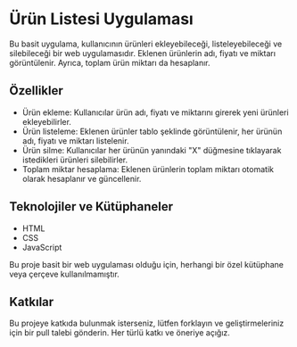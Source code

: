 # Ürün Listesi Uygulaması

Bu basit uygulama, kullanıcının ürünleri ekleyebileceği, listeleyebileceği ve silebileceği bir web uygulamasıdır. Eklenen ürünlerin adı, fiyatı ve miktarı görüntülenir. Ayrıca, toplam ürün miktarı da hesaplanır.

## Özellikler

- Ürün ekleme: Kullanıcılar ürün adı, fiyatı ve miktarını girerek yeni ürünleri ekleyebilirler.
- Ürün listeleme: Eklenen ürünler tablo şeklinde görüntülenir, her ürünün adı, fiyatı ve miktarı listelenir.
- Ürün silme: Kullanıcılar her ürünün yanındaki "X" düğmesine tıklayarak istedikleri ürünleri silebilirler.
- Toplam miktar hesaplama: Eklenen ürünlerin toplam miktarı otomatik olarak hesaplanır ve güncellenir.

## Teknolojiler ve Kütüphaneler

- HTML
- CSS
- JavaScript

Bu proje basit bir web uygulaması olduğu için, herhangi bir özel kütüphane veya çerçeve kullanılmamıştır.

## Katkılar

Bu projeye katkıda bulunmak isterseniz, lütfen forklayın ve geliştirmeleriniz için bir pull talebi gönderin. Her türlü katkı ve öneriye açığız.

